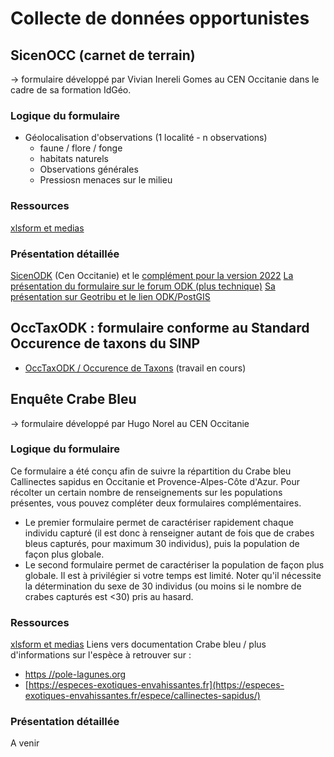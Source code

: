 # Collecte de données opportunistes
## SicenOCC (carnet de terrain)
-> formulaire développé par Vivian Inereli Gomes au CEN Occitanie dans le cadre de sa formation IdGéo.
### Logique du formulaire
* Géolocalisation d'observations (1 localité - n observations) 
    * faune / flore / fonge
    * habitats naturels
    * Observations générales
    * Pressiosn menaces sur le milieu
### Ressources
[xlsform et medias](./fichiers/SicenODK)

### Présentation détaillée
[SicenODK](https://si.cen-occitanie.org/formulaire-mobile-generaliste-2021/) (Cen Occitanie) et le [complément pour la version 2022](https://si.cen-occitanie.org/formulaire-mobile-generaliste-2022/)
[La présentation du formulaire sur le forum ODK (plus technique)](https://forum.getodk.org/t/odk-to-collect-species-and-habitats-localities-as-pressure-and-threats-to-ecosystems/26332)
[Sa présentation sur Geotribu et le lien ODK/PostGIS](https://static.geotribu.fr/articles/2021/2021-06-08_odk_postgis_1/)
## OccTaxODK : formulaire conforme au Standard Occurence de taxons du SINP
* [OccTaxODK / Occurence de Taxons](occurence_de_taxon.md) (travail en cours)

## Enquête Crabe Bleu
-> formulaire développé par Hugo Norel au CEN Occitanie
### Logique du formulaire
Ce formulaire a été conçu afin de suivre la répartition du Crabe bleu Callinectes sapidus en Occitanie et Provence-Alpes-Côte d'Azur. Pour récolter un certain nombre de renseignements sur les populations présentes, vous pouvez compléter deux formulaires complémentaires.
* Le premier formulaire permet de caractériser rapidement chaque individu capturé (il est donc à renseigner autant de fois que de crabes bleus capturés, pour maximum 30 individus), puis la population de façon plus globale.
* Le second formulaire permet de caractériser la population de façon plus globale. Il est à privilégier si votre temps est limité. Noter qu'il nécessite la détermination du sexe de 30 individus (ou moins si le nombre de crabes capturés est <30) pris au hasard.
### Ressources
[xlsform et medias](./fichiers/CrabeBleu)
Liens vers documentation Crabe bleu / plus d'informations sur l'espèce à retrouver sur :  
* [https //pole-lagunes.org](https://pole-lagunes.org/en-action/coord-crabe-bleu)  
* [https://especes-exotiques-envahissantes.fr](https://especes-exotiques-envahissantes.fr/espece/callinectes-sapidus/)
### Présentation détaillée
A venir